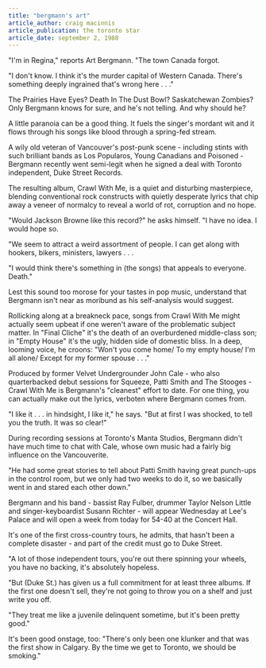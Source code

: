 ```yaml
---
title: "bergmann's art"
article_author: craig macinnis
article_publication: the toronto star
article_date: september 2, 1988
---
```

"I'm in Regina," reports Art Bergmann. "The town Canada forgot.  
  
"I don't know. I think it's the murder capital of Western Canada. There's something deeply ingrained that's wrong here . . ."  
  
The Prairies Have Eyes? Death In The Dust Bowl? Saskatchewan Zombies? Only Bergmann knows for sure, and he's not telling. And why should he?  
  
A little paranoia can be a good thing. It fuels the singer's mordant wit and it flows through his songs like blood through a spring-fed stream.  
  
A wily old veteran of Vancouver's post-punk scene - including stints with such brilliant bands as Los Popularos, Young Canadians and Poisoned - Bergmann recently went semi-legit when he signed a deal with Toronto independent, Duke Street Records.  
  
The resulting album, Crawl With Me, is a quiet and disturbing masterpiece, blending conventional rock constructs with quietly desperate lyrics that chip away a veneer of normalcy to reveal a world of rot, corruption and no hope.  
  
"Would Jackson Browne like this record?" he asks himself. "I have no idea. I would hope so.  
  
"We seem to attract a weird assortment of people. I can get along with hookers, bikers, ministers, lawyers . . .  
  
"I would think there's something in (the songs) that appeals to everyone. Death."  
  
Lest this sound too morose for your tastes in pop music, understand that Bergmann isn't near as moribund as his self-analysis would suggest.  
  
Rollicking along at a breakneck pace, songs from Crawl With Me might actually seem upbeat if one weren't aware of the problematic subject matter. In "Final Cliche" it's the death of an overburdened middle-class son; in "Empty House" it's the ugly, hidden side of domestic bliss. In a deep, looming voice, he croons: "Won't you come home/ To my empty house/ I'm all alone/ Except for my former spouse . . ."  
  
Produced by former Velvet Undergrounder John Cale - who also quarterbacked debut sessions for Squeeze, Patti Smith and The Stooges - Crawl With Me is Bergmann's "cleanest" effort to date. For one thing, you can actually make out the lyrics, verboten where Bergmann comes from.  
  
"I like it . . . in hindsight, I like it," he says. "But at first I was shocked, to tell you the truth. It was so clear!"  
  
During recording sessions at Toronto's Manta Studios, Bergmann didn't have much time to chat with Cale, whose own music had a fairly big influence on the Vancouverite.  
  
"He had some great stories to tell about Patti Smith having great punch-ups in the control room, but we only had two weeks to do it, so we basically went in and stared each other down."  
  
Bergmann and his band - bassist Ray Fulber, drummer Taylor Nelson Little and singer-keyboardist Susann Richter - will appear Wednesday at Lee's Palace and will open a week from today for 54-40 at the Concert Hall.  
  
It's one of the first cross-country tours, he admits, that hasn't been a complete disaster - and part of the credit must go to Duke Street.  
  
"A lot of those independent tours, you're out there spinning your wheels, you have no backing, it's absolutely hopeless.  
  
"But (Duke St.) has given us a full commitment for at least three albums. If the first one doesn't sell, they're not going to throw you on a shelf and just write you off.  
  
"They treat me like a juvenile delinquent sometime, but it's been pretty good."  
  
It's been good onstage, too: "There's only been one klunker and that was the first show in Calgary. By the time we get to Toronto, we should be smoking."  
